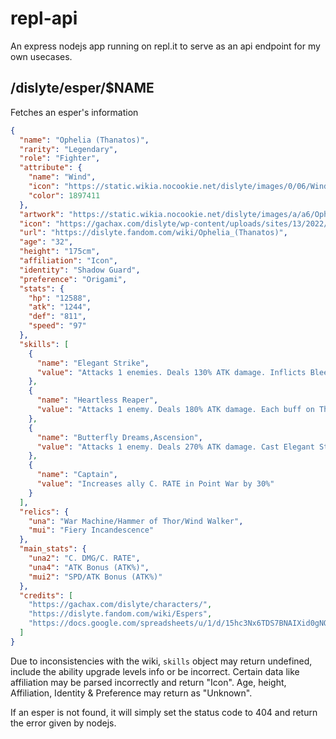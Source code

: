 # repl-api
An express nodejs app running on repl.it to serve as an api endpoint for my own usecases.

## /dislyte/esper/$NAME
Fetches an esper's information
```json
{
  "name": "Ophelia (Thanatos)",
  "rarity": "Legendary",
  "role": "Fighter",
  "attribute": {
    "name": "Wind",
    "icon": "https://static.wikia.nocookie.net/dislyte/images/0/06/Wind-icon.png",
    "color": 1897411
  },
  "artwork": "https://static.wikia.nocookie.net/dislyte/images/a/a6/Ophelia_sprite.png/revision/latest?cb=20220726070103",
  "icon": "https://gachax.com/dislyte/wp-content/uploads/sites/13/2022/08/ophelia-icon.jpg",
  "url": "https://dislyte.fandom.com/wiki/Ophelia_(Thanatos)",
  "age": "32",
  "height": "175cm",
  "affiliation": "Icon",
  "identity": "Shadow Guard",
  "preference": "Origami",
  "stats": {
    "hp": "12588",
    "atk": "1244",
    "def": "811",
    "speed": "97"
  },
  "skills": [
    {
      "name": "Elegant Strike",
      "value": "Attacks 1 enemies. Deals 130% ATK damage. Inflicts Bleed for 2 turns."
    },
    {
      "name": "Heartless Reaper",
      "value": "Attacks 1 enemy. Deals 180% ATK damage. Each buff on Thanatos and each debuff on the enemy increases damage by 10%, up to 100%. Heals Thanatos by 20% of damage dealt. Gains 1 turn upon killing the enemy. Cooldown: 3 turns."
    },
    {
      "name": "Butterfly Dreams,Ascension",
      "value": "Attacks 1 enemy. Deals 270% ATK damage. Cast Elegant Strike to perform pursuit attacks equal to the total number of one's own buffs and the enemy's debuffs. If the enemy dies during the pursuit attacks, continues to attack another enemy, up to 3 times. Pursuit damage on the same target is gradually reduced by 20% with each hit. This ability and it's pursuit attacks inflict DEF Down for 2 turns on the first hit of each new target. Cooldown: 3 turns."
    },
    {
      "name": "Captain",
      "value": "Increases ally C. RATE in Point War by 30%"
    }
  ],
  "relics": {
    "una": "War Machine/Hammer of Thor/Wind Walker",
    "mui": "Fiery Incandescence"
  },
  "main_stats": {
    "una2": "C. DMG/C. RATE",
    "una4": "ATK Bonus (ATK%)",
    "mui2": "SPD/ATK Bonus (ATK%)"
  },
  "credits": [
    "https://gachax.com/dislyte/characters/",
    "https://dislyte.fandom.com/wiki/Espers",
    "https://docs.google.com/spreadsheets/u/1/d/15hc3Nx6TDS7BNAIXid0gNO1j7gcVeydNoLwyY4POtzc/htmlview#"
  ]
}
```

Due to inconsistencies with the wiki, `skills` object may return undefined, include the ability upgrade levels info or be incorrect. Certain data like affiliation may be parsed incorrectly and return "Icon". Age, height, Affiliation, Identity & Preference may return as "Unknown".

If an esper is not found, it will simply set the status code to 404 and return the error given by nodejs.
